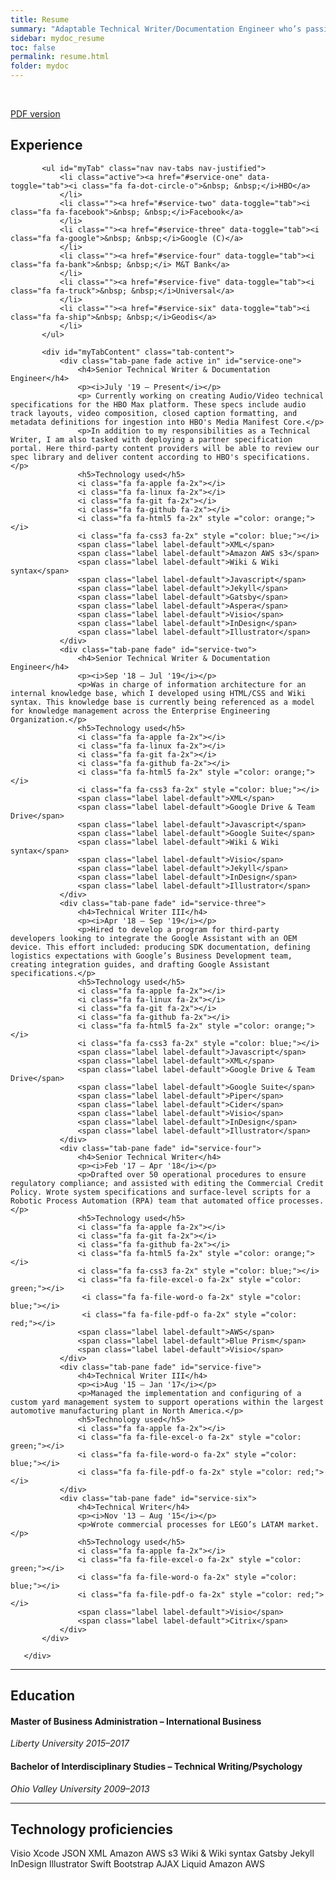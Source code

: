 ```yaml
---
title: Resume
summary: "Adaptable Technical Writer/Documentation Engineer who’s passionate about working with engineers, designers, and business operations to make complex information accessible to both technical and non-technical audiences."
sidebar: mydoc_resume
toc: false
permalink: resume.html
folder: mydoc
---
```


<br />

  <a href="https://drive.google.com/file/d/1l2zncb4y7zfhTqwSOqcL4mtlusvpjKuD/view?usp=sharing" class="btn btn-primary">PDF version</a>

 
  <div class="row">
       <div class="col-lg-12">
           <h2 class="page-header">Experience</h2>
       </div>
       <div class="col-lg-12">

           <ul id="myTab" class="nav nav-tabs nav-justified">
               <li class="active"><a href="#service-one" data-toggle="tab"><i class="fa fa-dot-circle-o">&nbsp; &nbsp;</i>HBO</a>
               </li>
               <li class=""><a href="#service-two" data-toggle="tab"><i class="fa fa-facebook">&nbsp; &nbsp;</i>Facebook</a>
               </li>
               <li class=""><a href="#service-three" data-toggle="tab"><i class="fa fa-google">&nbsp; &nbsp;</i>Google (C)</a>
               </li>
               <li class=""><a href="#service-four" data-toggle="tab"><i class="fa fa-bank">&nbsp; &nbsp;</i> M&T Bank</a>
               </li>
               <li class=""><a href="#service-five" data-toggle="tab"><i class="fa fa-truck">&nbsp; &nbsp;</i>Universal</a>
               </li>
               <li class=""><a href="#service-six" data-toggle="tab"><i class="fa fa-ship">&nbsp; &nbsp;</i>Geodis</a>
               </li>
           </ul>

           <div id="myTabContent" class="tab-content">
               <div class="tab-pane fade active in" id="service-one">
                   <h4>Senior Technical Writer & Documentation Engineer</h4>
                   <p><i>July '19 – Present</i></p>
                   <p> Currently working on creating Audio/Video technical specifications for the HBO Max platform. These specs include audio track layouts, video composition, closed caption formatting, and metadata definitions for ingestion into HBO's Media Manifest Core.</p>
                   <p>In addition to my responsibilities as a Technical Writer, I am also tasked with deploying a partner specification portal. Here third-party content providers will be able to review our spec library and deliver content according to HBO's specifications.</p>
                   <h5>Technology used</h5>
                   <i class="fa fa-apple fa-2x"></i>
                   <i class="fa fa-linux fa-2x"></i>
                   <i class="fa fa-git fa-2x"></i>
                   <i class="fa fa-github fa-2x"></i>
                   <i class="fa fa-html5 fa-2x" style ="color: orange;"></i>
                   <i class="fa fa-css3 fa-2x" style ="color: blue;"></i>
                   <span class="label label-default">XML</span>
                   <span class="label label-default">Amazon AWS s3</span>
                   <span class="label label-default">Wiki & Wiki syntax</span>
                   <span class="label label-default">Javascript</span>
                   <span class="label label-default">Jekyll</span>
                   <span class="label label-default">Gatsby</span>
                   <span class="label label-default">Aspera</span>
                   <span class="label label-default">Visio</span>
                   <span class="label label-default">InDesign</span>
                   <span class="label label-default">Illustrator</span>
               </div>
               <div class="tab-pane fade" id="service-two">
                   <h4>Senior Technical Writer & Documentation Engineer</h4>
                   <p><i>Sep '18 – Jul '19</i></p>
                   <p>Was in charge of information architecture for an internal knowledge base, which I developed using HTML/CSS and Wiki syntax. This knowledge base is currently being referenced as a model for knowledge management across the Enterprise Engineering Organization.</p>
                   <h5>Technology used</h5>
                   <i class="fa fa-apple fa-2x"></i>
                   <i class="fa fa-linux fa-2x"></i>
                   <i class="fa fa-git fa-2x"></i>
                   <i class="fa fa-github fa-2x"></i>
                   <i class="fa fa-html5 fa-2x" style ="color: orange;"></i>
                   <i class="fa fa-css3 fa-2x" style ="color: blue;"></i>
                   <span class="label label-default">XML</span>
                   <span class="label label-default">Google Drive & Team Drive</span>
                   <span class="label label-default">Javascript</span>
                   <span class="label label-default">Google Suite</span>
                   <span class="label label-default">Wiki & Wiki syntax</span>
                   <span class="label label-default">Visio</span>
                   <span class="label label-default">Jekyll</span>
                   <span class="label label-default">InDesign</span>
                   <span class="label label-default">Illustrator</span>
               </div>
               <div class="tab-pane fade" id="service-three">
                   <h4>Technical Writer III</h4>
                   <p><i>Apr '18 – Sep '19</i></p>
                   <p>Hired to develop a program for third-party developers looking to integrate the Google Assistant with an OEM device. This effort included: producing SDK documentation, defining logistics expectations with Google’s Business Development team, creating integration guides, and drafting Google Assistant specifications.</p>
                   <h5>Technology used</h5>
                   <i class="fa fa-apple fa-2x"></i>
                   <i class="fa fa-linux fa-2x"></i>
                   <i class="fa fa-git fa-2x"></i>
                   <i class="fa fa-github fa-2x"></i>
                   <i class="fa fa-html5 fa-2x" style ="color: orange;"></i>
                   <i class="fa fa-css3 fa-2x" style ="color: blue;"></i>
                   <span class="label label-default">Javascript</span>
                   <span class="label label-default">XML</span>
                   <span class="label label-default">Google Drive & Team Drive</span>
                   <span class="label label-default">Google Suite</span>
                   <span class="label label-default">Piper</span>
                   <span class="label label-default">Cider</span>
                   <span class="label label-default">Visio</span>
                   <span class="label label-default">InDesign</span>
                   <span class="label label-default">Illustrator</span>
               </div>
               <div class="tab-pane fade" id="service-four">
                   <h4>Senior Technical Writer</h4>
                   <p><i>Feb '17 – Apr '18</i></p>
                   <p>Drafted over 50 operational procedures to ensure regulatory compliance; and assisted with editing the Commercial Credit Policy. Wrote system specifications and surface-level scripts for a Robotic Process Automation (RPA) team that automated office processes.</p>
                   <h5>Technology used</h5>
                   <i class="fa fa-apple fa-2x"></i>
                   <i class="fa fa-git fa-2x"></i>
                   <i class="fa fa-github fa-2x"></i>
                   <i class="fa fa-html5 fa-2x" style ="color: orange;"></i>
                   <i class="fa fa-css3 fa-2x" style ="color: blue;"></i>
                   <i class="fa fa-file-excel-o fa-2x" style ="color: green;"></i>
                    <i class="fa fa-file-word-o fa-2x" style ="color: blue;"></i>
                    <i class="fa fa-file-pdf-o fa-2x" style ="color: red;"></i>
                   <span class="label label-default">AWS</span>
                   <span class="label label-default">Blue Prism</span>
                   <span class="label label-default">Visio</span>
               </div>
               <div class="tab-pane fade" id="service-five">
                   <h4>Technical Writer III</h4>
                   <p><i>Aug '15 – Jan '17</i></p>
                   <p>Managed the implementation and configuring of a custom yard management system to support operations within the largest automotive manufacturing plant in North America.</p>
                   <h5>Technology used</h5>
                   <i class="fa fa-apple fa-2x"></i>
                   <i class="fa fa-file-excel-o fa-2x" style ="color: green;"></i>
                   <i class="fa fa-file-word-o fa-2x" style ="color: blue;"></i>
                   <i class="fa fa-file-pdf-o fa-2x" style ="color: red;"></i>
               </div>
               <div class="tab-pane fade" id="service-six">
                   <h4>Technical Writer</h4>
                   <p><i>Nov '13 – Aug '15</i></p>
                   <p>Wrote commercial processes for LEGO’s LATAM market.</p>
                   <h5>Technology used</h5>
                   <i class="fa fa-apple fa-2x"></i>
                   <i class="fa fa-file-excel-o fa-2x" style ="color: green;"></i>
                   <i class="fa fa-file-word-o fa-2x" style ="color: blue;"></i>
                   <i class="fa fa-file-pdf-o fa-2x" style ="color: red;"></i>
                   <span class="label label-default">Visio</span>
                   <span class="label label-default">Citrix</span>
               </div>
           </div>

       </div>
   </div>
<hr />

## Education

#### Master of Business Administration – International Business
*Liberty University 2015–2017*

#### Bachelor of Interdisciplinary Studies – Technical Writing/Psychology
*Ohio Valley University 2009–2013*

<hr />

## Technology proficiencies

<i class="fa fa-apple fa-2x"></i>
<i class="fa fa-linux fa-2x"></i>
<i class="fa fa-windows fa-2x"></i>
<i class="fa fa-git fa-2x"></i>
<i class="fa fa-github fa-2x"></i>
<i class="fa fa-html5 fa-2x" style ="color: orange;"></i>
<i class="fa fa-css3 fa-2x" style ="color: blue;"></i>
<span class="label label-default">Visio</span>
<span class="label label-default">Xcode</span>
<span class="label label-default">JSON</span>
<span class="label label-default">XML</span>
<span class="label label-default">Amazon AWS s3</span>
<span class="label label-default">Wiki & Wiki syntax</span>
<span class="label label-default">Gatsby</span>
<span class="label label-default">Jekyll</span>
<span class="label label-default">InDesign</span>
<span class="label label-default">Illustrator</span>
<span class="label label-default">Swift</span>
<span class="label label-default">Bootstrap</span>
<span class="label label-default">AJAX</span>
<span class="label label-default">Liquid</span>
<span class="label label-default">Amazon AWS</span>



